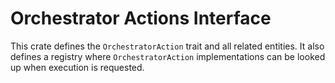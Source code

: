 # Orchestrator Actions Interface

This crate defines the `OrchestratorAction` trait and all related entities.
It also defines a registry where `OrchestratorAction` implementations can be looked up when
execution is requested.
